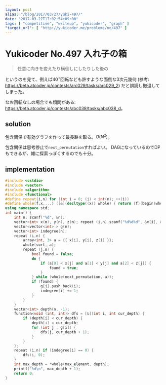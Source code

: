 ```yaml
---
layout: post
alias: "/blog/2017/03/27/yuki-497/"
date: "2017-03-27T17:02:54+09:00"
tags: [ "competitive", "writeup", "yukicoder", "graph" ]
"target_url": [ "http://yukicoder.me/problems/no/497" ]
---
```


# Yukicoder No.497 入れ子の箱

<!-- {% raw %} -->

>   任意に向きを変えたり横倒しにしたりした後の

というのを見て、例えば$40^\circ$回転なども許すような面倒な$3$次元幾何 (参考: <https://beta.atcoder.jp/contests/arc029/tasks/arc029_2>) だと誤読し撤退してしまった。

なお回転なしの場合でも類問がある: <https://beta.atcoder.jp/contests/abc038/tasks/abc038_d>。

## solution

包含関係で有効グラフを作って最長路を取る。$O(N^2)$。

包含関係は思考停止で`next_permutation`すればよい。
DAGになっているのでDPもできるが、雑に探索っぽくするのでも十分。

## implementation

``` c++
#include <cstdio>
#include <vector>
#include <algorithm>
#include <functional>
#define repeat(i,n) for (int i = 0; (i) < int(n); ++(i))
#define whole(f,x,...) ([&](decltype((x)) whole) { return (f)(begin(whole), end(whole), ## __VA_ARGS__); })(x)
using namespace std;
int main() {
    int n; scanf("%d", &n);
    vector<int> x(n), y(n), z(n); repeat (i,n) scanf("%d%d%d", &x[i], &y[i], &z[i]);
    vector<vector<int> > g(n);
    vector<int> indegree(n);
    repeat (i,n) {
        array<int, 3> a = {{ x[i], y[i], z[i] }};
        whole(sort, a);
        repeat (j,n) {
            bool found = false;
            do {
                if (a[0] < x[j] and a[1] < y[j] and a[2] < z[j]) {
                    found = true;
                }
            } while (whole(next_permutation, a));
            if (found) {
                g[j].push_back(i);
                indegree[i] += 1;
            }
        }
    }
    vector<int> depth(n, -1);
    function<void (int, int)> dfs = [&](int i, int cur_depth) {
        if (depth[i] < cur_depth) {
            depth[i] = cur_depth;
            for (int j : g[i]) {
                dfs(j, cur_depth + 1);
            }
        }
    };
    repeat (i,n) if (indegree[i] == 0) {
        dfs(i, 0);
    }
    int max_depth = *whole(max_element, depth);
    printf("%d\n", max_depth + 1);
    return 0;
}
```

<!-- {% endraw %} -->

